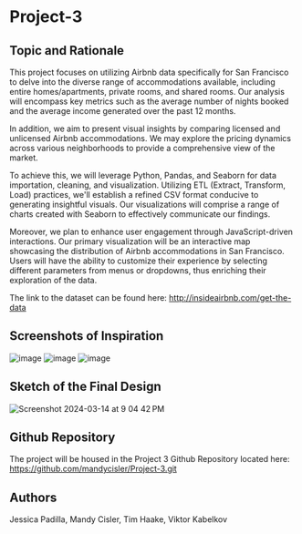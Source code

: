 # Project-3
## Topic and Rationale
This project focuses on utilizing Airbnb data specifically for San Francisco to delve into the diverse range of accommodations available, including entire homes/apartments, private rooms, and shared rooms. Our analysis will encompass key metrics such as the average number of nights booked and the average income generated over the past 12 months.

In addition, we aim to present visual insights by comparing licensed and unlicensed Airbnb accommodations. We may explore the pricing dynamics across various neighborhoods to provide a comprehensive view of the market.

To achieve this, we will leverage Python, Pandas, and Seaborn for data importation, cleaning, and visualization. Utilizing ETL (Extract, Transform, Load) practices, we'll establish a refined CSV format conducive to generating insightful visuals. Our visualizations will comprise a range of charts created with Seaborn to effectively communicate our findings.

Moreover, we plan to enhance user engagement through JavaScript-driven interactions. Our primary visualization will be an interactive map showcasing the distribution of Airbnb accommodations in San Francisco. Users will have the ability to customize their experience by selecting different parameters from menus or dropdowns, thus enriching their exploration of the data.

The link to the dataset can be found here: http://insideairbnb.com/get-the-data 



## Screenshots of Inspiration
![image](https://github.com/mandycisler/Project-3/assets/143036776/4040408a-f5df-4cf0-b70d-c063a2b9b702)
![image](https://github.com/mandycisler/Project-3/assets/98859030/71cd06f5-d495-4c82-90a3-4676824cdfaf)
![image](https://media.licdn.com/dms/image/D5612AQGjU4QWbmOvnQ/article-cover_image-shrink_600_2000/0/1696752047203?e=1715817600&v=beta&t=exKkx0IJf7CY2o1ELu1IC_1g3mf4raBZy-NB1pt1NxA)

## Sketch of the Final Design
![Screenshot 2024-03-14 at 9 04 42 PM](https://github.com/mandycisler/Project-3/assets/150471324/0f4ad9f9-033e-41e7-9553-1ec03ac0c289)

## Github Repository
The project will be housed in the Project 3 Github Repository located here: https://github.com/mandycisler/Project-3.git 

## Authors
Jessica Padilla, Mandy Cisler, Tim Haake, Viktor Kabelkov

